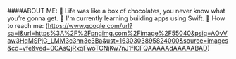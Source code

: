 ####ABOUT ME:
🍫  Life was like a box of chocolates, you never know what you’re gonna get.
📲  I'm currently learning building apps using Swift.
🐳 How to reach me: (https://www.google.com/url?sa=i&url=https%3A%2F%2Fpngimg.com%2Fimage%2F55040&psig=AOvVaw3HqMSPjG_LMM3c3hn3e3Ba&ust=1630303895824000&source=images&cd=vfe&ved=0CAsQjRxqFwoTCNjKw7nJ1fICFQAAAAAdAAAAABAD)

